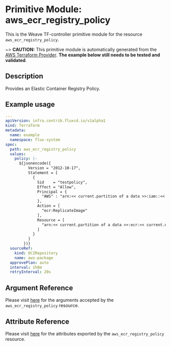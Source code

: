 
# Primitive Module: aws_ecr_registry_policy

This is the Weave TF-controller primitive module for the resource `aws_ecr_registry_policy`.

~> **CAUTION:** This primitive module is automatically generated from the [AWS Terraform Provider](https://registry.terraform.io/providers/hashicorp/aws/latest/docs/resources/ecr_registry_policy). **The example below still needs to be tested and validated**.

## Description

Provides an Elastic Container Registry Policy.

## Example usage

```yaml
---
apiVersion: infra.contrib.fluxcd.io/v1alpha1
kind: Terraform
metadata:
  name: example
  namespace: flux-system
spec:
  path: aws_ecr_registry_policy
  values:
    policy: |-
      ${jsonencode({
          Version = "2012-10-17",
          Statement = [
            {
              Sid    = "testpolicy",
              Effect = "Allow",
              Principal = {
                "AWS" : "arn:<< current.partition of a data >>:iam::<< current.account_id of a data >>:root"
              },
              Action = [
                "ecr:ReplicateImage"
              ],
              Resource = [
                "arn:<< current.partition of a data >>:ecr:<< current.name of a data >>:<< current.account_id of a data >>:repository/*"
              ]
            }
          ]
        })}
  sourceRef:
    kind: OCIRepository
    name: aws-package
  approvePlan: auto
  interval: 1h0m
  retryInterval: 20s
```

## Argument Reference

Please visit [here](https://registry.terraform.io/providers/hashicorp/aws/latest/docs/resources/ecr_registry_policy#argument-reference) for the arguments accepted by the `aws_ecr_registry_policy` resource.

## Attribute Reference

Please visit [here](https://registry.terraform.io/providers/hashicorp/aws/latest/docs/resources/ecr_registry_policy#attributes-reference) for the attributes exported by the `aws_ecr_registry_policy` resource.
